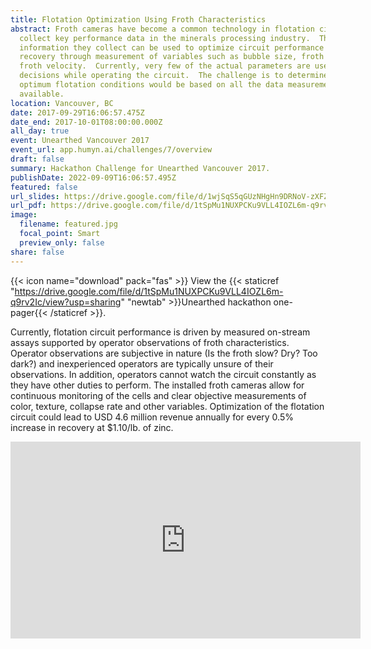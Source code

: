 ```yaml
---
title: Flotation Optimization Using Froth Characteristics
abstract: Froth cameras have become a common technology in flotation circuits to
  collect key performance data in the minerals processing industry.  The
  information they collect can be used to optimize circuit performance and metal
  recovery through measurement of variables such as bubble size, froth depth and
  froth velocity.  Currently, very few of the actual parameters are used to make
  decisions while operating the circuit.  The challenge is to determine what the
  optimum flotation conditions would be based on all the data measurements
  available.
location: Vancouver, BC
date: 2017-09-29T16:06:57.475Z
date_end: 2017-10-01T08:00:00.000Z
all_day: true
event: Unearthed Vancouver 2017
event_url: app.humyn.ai/challenges/7/overview
draft: false
summary: Hackathon Challenge for Unearthed Vancouver 2017.
publishDate: 2022-09-09T16:06:57.495Z
featured: false
url_slides: https://drive.google.com/file/d/1wjSqS5qGUzNHgHn9DRNoV-zXFZh95ZLx/view?usp=sharing
url_pdf: https://drive.google.com/file/d/1tSpMu1NUXPCKu9VLL4IOZL6m-q9rv2Ic/view?usp=sharing
image:
  filename: featured.jpg
  focal_point: Smart
  preview_only: false
share: false
---
```

{{< icon name="download" pack="fas" >}} View the {{< staticref "https://drive.google.com/file/d/1tSpMu1NUXPCKu9VLL4IOZL6m-q9rv2Ic/view?usp=sharing" "newtab" >}}Unearthed hackathon one-pager{{< /staticref >}}.

Currently, flotation circuit performance is driven by measured on-stream assays supported by operator observations of froth characteristics. Operator observations are subjective in nature (Is the froth slow? Dry? Too dark?) and inexperienced operators are typically unsure of their observations. In addition, operators cannot watch the circuit constantly as they have other duties to perform. The installed froth cameras allow for continuous monitoring of the cells and clear objective measurements of color, texture, collapse rate and other variables. Optimization of the flotation circuit could lead to USD 4.6 million revenue annually for every 0.5% increase in recovery at $1.10/lb. of zinc.

<center>
<iframe width="560" height="315" src="https://www.youtube.com/embed/MU8fRAEnaeE" title="YouTube video player" frameborder="0" allow="accelerometer; autoplay; clipboard-write; encrypted-media; gyroscope; picture-in-picture" allowfullscreen></iframe>
</center>
